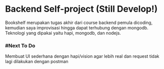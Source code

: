 # Backend Self-project (Still Develop!)
Bookshelf merupakan tugas akhir dari course backend pemula dicoding, kemudian saya improvisasi hingga dapat terhubung dengan mongodb.
Teknologi yang dipakai yaitu hapi, mongodb, dan nodejs.

### #Next To Do
Membuat UI sederhana dengan hapi/vision agar lebih real dan request tidak lagi dilakukan dengan postman
